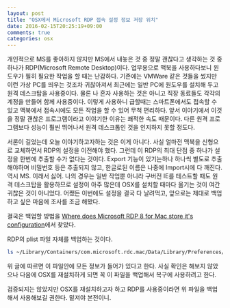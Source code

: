 ```yaml
---
layout: post
title: "OSX에서 Microsoft RDP 접속 설정 정보 저장 위치"
date: 2016-02-15T20:25:19+09:00
comments: true
categories: osx
---
```

개인적으로 MS를 좋아하지 않지만 MS에서 내놓은 것 중 정말 괜찮다고 생각하는 것 중 하나가 RDP(Microsoft Remote Desktop)이다. 업무용으로 맥북을 사용하다보니 윈도우가 필히 필요한 작업을 할 때는 난감하다. 기존에는 VMWare 같은 것들을 썼지만 이런 가상 PC를 띄우는 것조차 귀찮아져서 최근에는 일반 PC에 원도우를 설치해 두고 원격 데스크탑을 사용중이다. 물론 나 혼자 사용하는 것은 아니고 직장 동료들도 각각의 계정을 만들어 함께 사용중이다. 이렇게 사용하니 급할때는 스마트폰에서도 접속할 수 있고 맥북에서 접속시에도 모든 작업을 할 수 있어 무척 편리하다. 앞서 이야기에서 이것을 정말 괜찮은 프로그램이라고 이야기한 이유는 쾌적한 속도 때문이다. 다른 원격 프로그램보다 성능이 훨씬 뛰어나서 원격 데스크톱인 것을 인지하지 못할 정도다.

서론이 길었는데 오늘 이야기하고자하는 것은 이게 아니다. 사실 얼마전 맥북을 신형으로 교체하면서 RDP의 설정을 이전해야 했다. 그런데 이 RDP의 최대 단점 중 하나가 설정을 한번에 추출할 수가 없다는 것이다. Export 기능이 있기는하나 하나씩 별도로 추출해야하며 비밀번호 등은 추출되지 않고, 한글로된 이름은 나중에 Import시에 다 깨진다. 역시 MS. 이래서 싫어.
나의 경우는 일반 작업뿐 아니라 구버전 IE를 테스트할 때도 원격 데스크탑을 활용하므로 설정이 아주 많은데 OSX를 설치할 때마다 옮기는 것이 여간 귀찮은 것이 아니었다. 어쨌든 이번에도 설정을 결국 다 날려먹고, 앞으로는 제대로 백업하고 싶은 마음에 조사를 조금 해봤다.

결국은 백업할 방법을 [Where does Microsoft RDP 8 for Mac store it's configuration](http://apple.stackexchange.com/a/182258)에서 찾았다.

RDP의 plist 파일 자체를 백업하는 것이다.

```bash
ls ~/Library/Containers/com.microsoft.rdc.mac/Data/Library/Preferences/com.microsoft.rdc.mac.plist
```

위 글에 따르면 이 파일안에 모든 정보가 들어가 있다고 한다. 사실 확인은 해보지 않았으나 다음에 OSX를 재설치하게 되면 꼭 이 파일을 백업해서 복구에 사용하려고 한다.

검증되지는 않았지만 OSX를 재설치하고자 하고 RDP를 사용중이라면 위 파일을 백업해서 사용해보길 권한다. 밑져야 본전이니.
